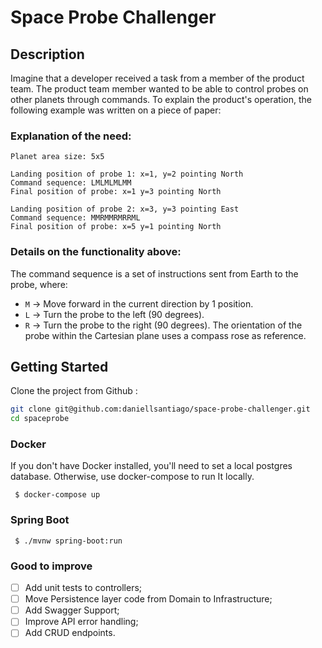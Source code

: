 # Space Probe Challenger
## Description
Imagine that a developer received a task from a member of the product team. The product team member wanted to be able to control probes on other planets through commands. To explain the product's operation, the following example was written on a piece of paper:

### Explanation of the need:
```
Planet area size: 5x5

Landing position of probe 1: x=1, y=2 pointing North
Command sequence: LMLMLMLMM
Final position of probe: x=1 y=3 pointing North

Landing position of probe 2: x=3, y=3 pointing East
Command sequence: MMRMMRMRRML
Final position of probe: x=5 y=1 pointing North
```
### Details on the functionality above:
The command sequence is a set of instructions sent from Earth to the probe, where:
- `M` -> Move forward in the current direction by 1 position.
- `L` -> Turn the probe to the left (90 degrees).
- `R` -> Turn the probe to the right (90 degrees).
The orientation of the probe within the Cartesian plane uses a compass rose as reference.

## Getting Started

Clone the project from Github :

```sh
git clone git@github.com:daniellsantiago/space-probe-challenger.git
cd spaceprobe
```

### Docker
If you don't have Docker installed, you'll need to set a local postgres database. Otherwise, use docker-compose to run It locally.

``` shell
 $ docker-compose up
 ```

### Spring Boot
``` shell
 $ ./mvnw spring-boot:run
 ```

### Good to improve

- [ ] Add unit tests to controllers;
- [ ] Move Persistence layer code from Domain to Infrastructure;
- [ ] Add Swagger Support;
- [ ] Improve API error handling;
- [ ] Add CRUD endpoints.